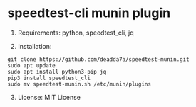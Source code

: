 # speedtest-cli munin plugin
1. Requirements:
python, speedtest_cli, jq

2. Installation:
```shell
git clone https://github.com/deadda7a/speedtest-munin.git
sudo apt update
sudo apt install python3-pip jq
pip3 install speedtest_cli
sudo mv speedtest-munin.sh /etc/munin/plugins
```

3. License:
MIT License
